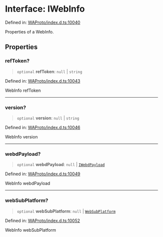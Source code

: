 # Interface: IWebInfo

Defined in: [WAProto/index.d.ts:10040](https://github.com/Fokusdotid/bail/blob/82f46c566476ac566bfd781dede14412fcdfb787/WAProto/index.d.ts#L10040)

Properties of a WebInfo.

## Properties

### refToken?

> `optional` **refToken**: `null` \| `string`

Defined in: [WAProto/index.d.ts:10043](https://github.com/Fokusdotid/bail/blob/82f46c566476ac566bfd781dede14412fcdfb787/WAProto/index.d.ts#L10043)

WebInfo refToken

***

### version?

> `optional` **version**: `null` \| `string`

Defined in: [WAProto/index.d.ts:10046](https://github.com/Fokusdotid/bail/blob/82f46c566476ac566bfd781dede14412fcdfb787/WAProto/index.d.ts#L10046)

WebInfo version

***

### webdPayload?

> `optional` **webdPayload**: `null` \| [`IWebdPayload`](../namespaces/WebInfo/interfaces/IWebdPayload.md)

Defined in: [WAProto/index.d.ts:10049](https://github.com/Fokusdotid/bail/blob/82f46c566476ac566bfd781dede14412fcdfb787/WAProto/index.d.ts#L10049)

WebInfo webdPayload

***

### webSubPlatform?

> `optional` **webSubPlatform**: `null` \| [`WebSubPlatform`](../namespaces/WebInfo/enumerations/WebSubPlatform.md)

Defined in: [WAProto/index.d.ts:10052](https://github.com/Fokusdotid/bail/blob/82f46c566476ac566bfd781dede14412fcdfb787/WAProto/index.d.ts#L10052)

WebInfo webSubPlatform
